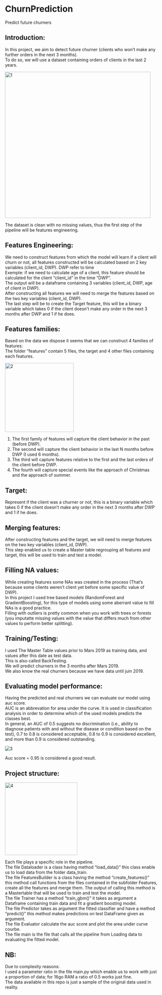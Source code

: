 # ChurnPrediction
Predict future churners

## Introduction:
In this project, we aim to detect future churner (clients who won’t make any further orders in the next 3 months).  
To do so, we will use a dataset containing orders of clients in the last 2 years.  

<img width="481" alt="1" src="https://user-images.githubusercontent.com/55580735/182121010-ec85c9cd-f286-4298-b1e3-83d935b67ab1.png">  

The dataset is clean with no missing values, thus the first step of the pipeline will be features engineering.  

## Features Engineering:  
We need to construct features from which the model will learn if a client will churn or not, all features constructed will be calculated based on 2 key variables (client_id, DWP). DWP refer to time  
Exemple: if we need to calculate age of a client, this feature should be calculated for the client “client_id” in the time “DWP”.  
The output will be a dataframe containing 3 variables (client_id, DWP, age of client in DWP).  
After constructing all features we will need to merge the features based on the two key variables (client_id, DWP).  
The last step will be to create the Target feature, this will be a binary variable which takes 0 if the client doesn’t make any order in the next 3 months after DWP and 1 if he does.  

## Features families:  
Based on the data we dispose it seems that we can construct 4 families of features:  
The folder “features” contain 5 files, the target and 4 other files containing each features.  

<img width="227" alt="2" src="https://user-images.githubusercontent.com/55580735/182121079-a4f9c58d-2c3c-4e5a-9f1f-054b33c5c775.png">  
 
1.	The first family of features will capture the client behavior in the past (before DWP).  
2.	The second will capture the client behavior in the last N months before DWP (I used 6 months).  
3.	The third will capture features relative to the first and the last orders of the client before DWP.  
4.	The fourth will capture special events like the approach of Christmas and the approach of summer.  

## Target:
Represent if the client was a churner or not, this is a binary variable which takes 0 if the client doesn’t make any order in the next 3 months after DWP and 1 if he does.  

## Merging features:  
After constructing features and the target, we will need to merge features on the two key variables (client_id, DWP).  
This step enabled us to create a Master table regrouping all features and target, this will be used to train and test a model.  

## Filling NA values:  
While creating features some NAs was created in the process (That’s because some clients weren’t client yet before some specific value of DWP).  
In this project I used tree based models (RandomForest and GradientBoosting), for this type of models using some aberrant value to fill NAs is a good practice.  
Filling with outliers is pretty common when you work with trees or forests (you imputatte missing values with the value that differs much from other values to perform better splitting).  

## Training/Testing:  
I used The Master Table values prior to Mars 2019 as training data, and values after this date as test data.  
This is also called BackTesting.  
We will predict churners in the 3 months after Mars 2019.  
We also know the real churners because we have data until juin 2019.  

## Evaluating model performance:  
Having the predicted and real churners we can evaluate our model using auc score.  
AUC is an abbrevation for area under the curve. It is used in classification analysis in order to determine which of the used models predicts the classes best.  
In general, an AUC of 0.5 suggests no discrimination (i.e., ability to diagnose patients with and without the disease or condition based on the test), 0.7 to 0.8 is considered acceptable, 0.8 to 0.9 is considered excellent, and more than 0.9 is considered outstanding.  

![3](https://user-images.githubusercontent.com/55580735/182121131-e5da7453-60eb-424f-8baa-89f8807e901f.png)  

 
Auc score = 0.95 is considered a good result.  

## Project structure:  

<img width="239" alt="4" src="https://user-images.githubusercontent.com/55580735/182121210-204bf203-4d2a-46ca-93d3-3c59ca5f05dc.png">  
 
Each file plays a specific role in the pipeline.  
The file Dataloader is a class having method “load_data()” this class enable us to load data from the folder data_train.  
The file FeaturesBuilder is a class having the method “create_features()” this method call functions from the files contained in the subfolder Features, create all the features and merge them. The output of calling this method is a Mastertable that will be used to train and test the model.  
The file Trainer has a method “train_gbm()” it takes as argument a Dataframe containing train data and fit a gradient boosting model.  
The file Predictor takes as argument the fitted classifier and have a method “predict()” this method makes predictions on test DataFrame given as argument.  
The file Evaluator calculate the auc score and plot the area under curve courbe.  
The file main is the file that calls all the pipeline from Loading data to evaluating the fitted model.  

## NB:  
Due to complexity reasons:  
I used a parameter ratio in the file main.py which enable us to work with just a proportion of data; for 16go RAM a ratio of 0.5 works just fine.  
The data available in this repo is just a sample of the original data used in reality.  
